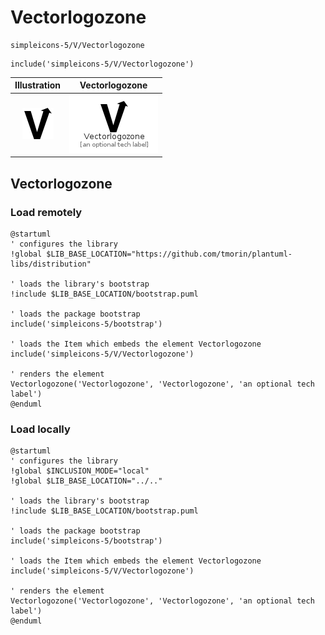 # Vectorlogozone


```text
simpleicons-5/V/Vectorlogozone
```

```text
include('simpleicons-5/V/Vectorlogozone')
```



| Illustration | Vectorlogozone |
| :---: | :---: |
| ![illustration for Illustration](../../simpleicons-5/V/Vectorlogozone.png) | ![illustration for Vectorlogozone](../../simpleicons-5/V/Vectorlogozone.Local.png) |




## Vectorlogozone

### Load remotely
```plantuml
@startuml
' configures the library
!global $LIB_BASE_LOCATION="https://github.com/tmorin/plantuml-libs/distribution"

' loads the library's bootstrap
!include $LIB_BASE_LOCATION/bootstrap.puml

' loads the package bootstrap
include('simpleicons-5/bootstrap')

' loads the Item which embeds the element Vectorlogozone
include('simpleicons-5/V/Vectorlogozone')

' renders the element
Vectorlogozone('Vectorlogozone', 'Vectorlogozone', 'an optional tech label')
@enduml
```

### Load locally
```plantuml
@startuml
' configures the library
!global $INCLUSION_MODE="local"
!global $LIB_BASE_LOCATION="../.."

' loads the library's bootstrap
!include $LIB_BASE_LOCATION/bootstrap.puml

' loads the package bootstrap
include('simpleicons-5/bootstrap')

' loads the Item which embeds the element Vectorlogozone
include('simpleicons-5/V/Vectorlogozone')

' renders the element
Vectorlogozone('Vectorlogozone', 'Vectorlogozone', 'an optional tech label')
@enduml
```


